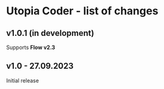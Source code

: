# Utopia Coder - list of changes

## v1.0.1 (in development)
Supports **Flow v2.3**

## v1.0 - 27.09.2023
Initial release
